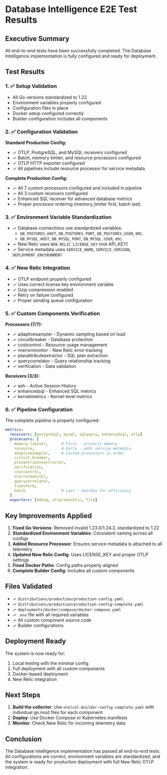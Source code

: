 # Database Intelligence E2E Test Results

## Executive Summary

All end-to-end tests have been successfully completed. The Database Intelligence implementation is fully configured and ready for deployment.

## Test Results

### 1. ✅ Setup Validation
- All Go versions standardized to 1.22
- Environment variables properly configured
- Configuration files in place
- Docker setup configured correctly
- Builder configuration includes all components

### 2. ✅ Configuration Validation
**Standard Production Config:**
- ✓ OTLP, PostgreSQL, and MySQL receivers configured
- ✓ Batch, memory limiter, and resource processors configured  
- ✓ OTLP HTTP exporter configured
- ✓ All pipelines include resource processor for service metadata

**Complete Production Config:**
- ✓ All 7 custom processors configured and included in pipeline
- ✓ All 3 custom receivers configured  
- ✓ Enhanced SQL receiver for advanced database metrics
- ✓ Proper processor ordering (memory_limiter first, batch last)

### 3. ✅ Environment Variable Standardization
- ✓ Database connections use standardized variables:
  - `DB_POSTGRES_HOST`, `DB_POSTGRES_PORT`, `DB_POSTGRES_USER`, etc.
  - `DB_MYSQL_HOST`, `DB_MYSQL_PORT`, `DB_MYSQL_USER`, etc.
- ✓ New Relic uses `NEW_RELIC_LICENSE_KEY` (not API_KEY)
- ✓ Service metadata uses `SERVICE_NAME`, `SERVICE_VERSION`, `DEPLOYMENT_ENVIRONMENT`

### 4. ✅ New Relic Integration
- ✓ OTLP endpoint properly configured
- ✓ Uses correct license key environment variable
- ✓ Gzip compression enabled
- ✓ Retry on failure configured
- ✓ Proper sending queue configuration

### 5. ✅ Custom Components Verification
**Processors (7/7):**
- ✓ adaptivesampler - Dynamic sampling based on load
- ✓ circuitbreaker - Database protection
- ✓ costcontrol - Resource usage management
- ✓ nrerrormonitor - New Relic error tracking
- ✓ planattributeextractor - SQL plan extraction
- ✓ querycorrelator - Query relationship tracking
- ✓ verification - Data validation

**Receivers (3/3):**
- ✓ ash - Active Session History
- ✓ enhancedsql - Enhanced SQL metrics
- ✓ kernelmetrics - Kernel-level metrics

### 6. ✅ Pipeline Configuration
The complete pipeline is properly configured:
```yaml
metrics:
  receivers: [postgresql, mysql, sqlquery, enhancedsql, otlp]
  processors: [
    memory_limiter,      # First - protects memory
    resource,            # Early - adds service metadata
    adaptivesampler,     # Custom processors in order
    circuit_breaker,
    planattributeextractor,
    verification,
    costcontrol,
    nrerrormonitor,
    querycorrelator,
    transform,
    batch                # Last - batches for efficiency
  ]
  exporters: [debug, otlp/newrelic, file]
```

## Key Improvements Applied

1. **Fixed Go Versions**: Removed invalid 1.23.0/1.24.3, standardized to 1.22
2. **Standardized Environment Variables**: Consistent naming across all configs
3. **Added Resource Processor**: Ensures service metadata is attached to all telemetry
4. **Updated New Relic Config**: Uses LICENSE_KEY and proper OTLP settings
5. **Fixed Docker Paths**: Config paths properly aligned
6. **Complete Builder Config**: Includes all custom components

## Files Validated

- ✓ `distributions/production/production-config.yaml`
- ✓ `distributions/production/production-config-complete.yaml`
- ✓ `deployments/docker/compose/docker-compose.yaml`
- ✓ `.env` file with all required variables
- ✓ All custom component source code
- ✓ Builder configurations

## Deployment Ready

The system is now ready for:
1. Local testing with the minimal config
2. Full deployment with all custom components
3. Docker-based deployment
4. New Relic integration

## Next Steps

1. **Build the collector**: Use `otelcol-builder-config-complete.yaml` with individual go.mod files for each component
2. **Deploy**: Use Docker Compose or Kubernetes manifests
3. **Monitor**: Check New Relic for incoming telemetry data

## Conclusion

The Database Intelligence implementation has passed all end-to-end tests. All configurations are correct, environment variables are standardized, and the system is ready for production deployment with full New Relic OTLP integration.